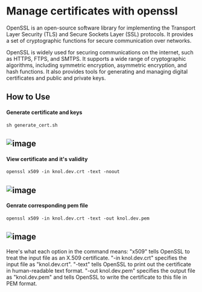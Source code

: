 # Manage certificates with openssl
OpenSSL is an open-source software library for implementing the Transport Layer Security (TLS) and Secure Sockets Layer (SSL) protocols. It provides a set of cryptographic functions for secure communication over networks.

OpenSSL is widely used for securing communications on the internet, such as HTTPS, FTPS, and SMTPS. It supports a wide range of cryptographic algorithms, including symmetric encryption, asymmetric encryption, and hash functions. It also provides tools for generating and managing digital certificates and public and private keys.


## How to Use
#### Generate certificate and keys
```
sh generate_cert.sh
```

![image](https://user-images.githubusercontent.com/76727343/230678071-6713a52b-dd33-4fd7-a455-73441100908d.png)
----
#### View certificate and it's validity
```
openssl x509 -in knol.dev.crt -text -noout
```

![image](https://user-images.githubusercontent.com/76727343/230678116-89a21d85-d464-4812-b4dd-d8439c7ef047.png)
----
#### Genrate corresponding pem file
```
openssl x509 -in knol.dev.crt -text -out knol.dev.pem
```

![image](https://user-images.githubusercontent.com/76727343/230678189-2bb1ffc3-8ff8-4cf0-b5c8-7c4a7dc8e375.png)
----
Here's what each option in the command means:
"x509" tells OpenSSL to treat the input file as an X.509 certificate.
"-in knol.dev.crt" specifies the input file as "knol.dev.crt".
"-text" tells OpenSSL to print out the certificate in human-readable text format.
"-out knol.dev.pem" specifies the output file as "knol.dev.pem" and tells OpenSSL to write the certificate to this file in PEM format.
